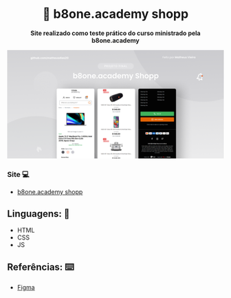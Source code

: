 <h1 align="center">🛒 b8one.academy shopp</h1>
<p align="center">
  <strong>Site realizado como teste prático do curso ministrado pela b8one.academy</strong>
</p>

<p align="center">
  <img src="img/Post.png" alt="">
</p>

### Site 💻

- [b8one.academy shopp](https://b8one-shop.netlify.app/)

## Linguagens: 🚀
- HTML
- CSS
- JS

## Referências: ⌨️

- [Figma](https://u24307158.ct.sendgrid.net/ls/click?upn=-2Fw7WoI0rYyp-2BW0xxhCnmx1B8JJ0zB5T2aVA0-2FdKu73i6T2HhfmFXOYVbeDFvSWNcyUQT1KGcmACHHJGJGoyk2wm6iTP6cIdb5pfY0AbSZ8MY32Ah7GqGo-2FMg4aVoye-2FMzDzu_FIuMN-2F3wxfiGt2U0pTUhwfFqp4SQXX9bKC-2FcG4Xj93Rih7ngISKWXqDX3ncH-2Bd9FOzx3Dw6t1TCrl8oby9sZgVQIQaynT45aJ5YaN5Nx1zraCPU-2BMMPNZlt2-2BCbeZBCvpZPH-2FqK7lkCj4or68SSM3s1x9H8VE-2B2Hq2-2FnG2vYFwfzGgUWvf4hbAoYr3yhdXUhjgdA9fL-2F-2FkxhOd1kpvFTPFoYXCpEyxENntxWW-2BcwEq6By1gqqh3cD5ZK8fy4Dw1Zcn9CcR-2BFwcLUhe14NmSDF-2BxLAbpIcASXA0txs-2F5ZydnLNRpTqTKlLRk8ygi8uHDDpwrges9sbgiRRl3eypQNVKAuJdZd4e9cLTR6ippASZ9vsltrqRzAKgFIJvFduHvTTS7bXuOEc1ZcVtz-2F7n4ep2BwEmeZqKqNDbQ-2B4U8wpb6Xi4JcR8g34RJm9OoxHsA-2B4p6mVpdClk-2BKXlKsG-2FjBkG-2FDQutA9PfAPkRqs-2BcWpzqhYzSTuzSZeM-2BLXfdS7f5VSP1lX3hfRX3XqDqjg0TXJMKqNLTS4yvgalJ8sOokICiM9KMY2BArFuG-2F7TgZcj5axf0RgagGKDcFpT6x3yIinG6ghZBkgGj6ePHyS18eZktT-2BvBhU34Y5BrywCaeDo07tTWIv1q1DAcz7p7LdAGZ2p9ZBVBEa3EvtRJGonAS9BFIjDnuh2o3IbH6VO-2BWCBGMrn8C53ssjbkcyScJicV0FTgMnQu1WXPQMmHh3ZBSgFqG5lNYV0dv41tlYOag8m3-2BIA7k8gkd9CaRH5DWJuLON3ymKKur2K3Qo88VBgQ8DTl-2Bv45H5PGPxnErMgtHviDf4upw7JeVR7JNIH8iMoRGNdLDOSp0pv7bYLKaNL3DgzqJENV7qWw7UDa14vYe-2FAMYL2Ey84rCAjss4HL0S2qJtg-3D-3D)
